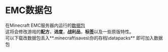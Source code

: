 # EMC数据包    
在Minecraft EMC服务器内运行的[数据包](https://github.com/A1Panda/EMC/releases)  
这将会修改游戏的**配方**，**进度**，**战利品**，**标签**以及一些原版特性。  
可以下载改数据包丢入**.minecraft\saves\你的存档\datapacks** 即可加入数据包
